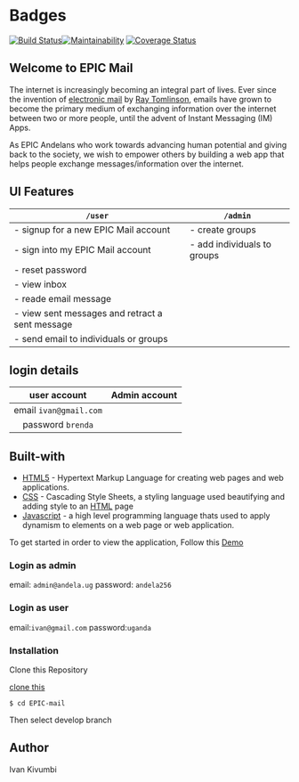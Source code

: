 # Badges

[![Build Status](https://travis-ci.org/Ivankivu/EPIC-mail.svg?branch=api-user-sign-164727347)](https://travis-ci.org/Ivankivu/EPIC-mail)[![Maintainability](https://api.codeclimate.com/v1/badges/079ceee6c85bf2c40de9/maintainability)](https://codeclimate.com/github/Ivankivu/EPIC-mail/maintainability) [![Coverage Status](https://coveralls.io/repos/github/Ivankivu/EPIC-mail/badge.svg?branch=api-user-sign-164727347)](https://coveralls.io/github/Ivankivu/EPIC-mail?branch=api-user-sign-164727347)

## Welcome to EPIC Mail

The internet is increasingly becoming an integral part of lives. Ever since the invention of
[electronic mail](https://en.wikipedia.org/wiki/Email) by [Ray Tomlinson](https://en.wikipedia.org/wiki/Ray_Tomlinson), emails have grown to become the primary medium of
exchanging information over the internet between two or more people, until the advent of Instant
Messaging (IM) Apps.

As EPIC Andelans who work towards advancing human potential and giving back to the society,
we wish to empower others by building a web app that helps people exchange
messages/information over the internet.

## UI Features

 |`/user`| `/admin`|
 |---|---|
 |- signup for a new EPIC Mail account| - create groups|
 |- sign into my EPIC Mail account| - add individuals to groups|
 |- reset password||
 |- view inbox||
 |- reade email message||
 |- view sent messages and retract a sent message||
 |- send email to individuals or groups||

 ## login details

  |user account|Admin account|
  |:---:|:---:|
  |email `ivan@gmail.com`||
  |password `brenda`||


## Built-with

* [HTML5](https://en.wikipedia.org/wiki/HTML) - Hypertext Markup Language for creating web pages and web applications.
* [CSS](https://en.wikipedia.org/wiki/Cascading_Style_Sheets) - Cascading Style Sheets, a styling language used beautifying and adding style to an [HTML](https://en.wikipedia.org/wiki/HTML) page
* [Javascript](https://en.wikipedia.org/wiki/JavaScript) - a high level programming language thats used to apply dynamism to elements on a web page or web application.

To get started in order to view the application, Follow this [Demo](https://ivankivu.github.io/EPIC-mail/UI/)

### Login as admin

email: `admin@andela.ug`
password: `andela256`

### Login as user

email:`ivan@gmail.com`
password:`uganda`

### Installation

Clone this Repository

[clone this](https://github.com/Ivankivu/EPIC-mail.git)

`$ cd EPIC-mail`

Then select develop branch

## Author

Ivan Kivumbi
